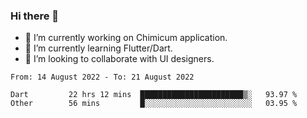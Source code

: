 ### Hi there 👋

<!--
**devcat37/devcat37** is a ✨ _special_ ✨ repository because its `README.md` (this file) appears on your GitHub profile.-->


- 🔭 I’m currently working on Chimicum application.
- 🌱 I’m currently learning Flutter/Dart.
- 👯 I’m looking to collaborate with UI designers.
<!-- - 🤔 I’m looking for help with ... -->

<!--START_SECTION:waka-->

```text
From: 14 August 2022 - To: 21 August 2022

Dart         22 hrs 12 mins  ███████████████████████▒░   93.97 %
Other        56 mins         █░░░░░░░░░░░░░░░░░░░░░░░░   03.95 %
```

<!--END_SECTION:waka-->

